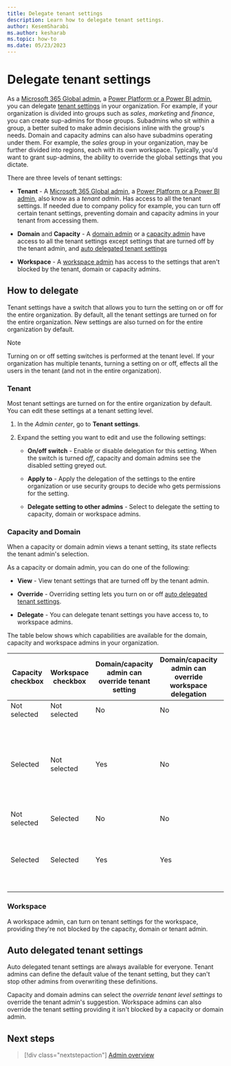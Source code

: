 ```yaml
---
title: Delegate tenant settings
description: Learn how to delegate tenant settings.
author: KesemSharabi
ms.author: kesharab
ms.topic: how-to
ms.date: 05/23/2023
---
```


# Delegate tenant settings

As a [Microsoft 365 Global admin](admin-overview.md#microsoft-365-admin-roles), a [Power Platform or a Power BI admin](admin-overview.md#power-platform-and-power-bi-admin-roles), you can delegate [tenant settings](/power-bi/admin/service-admin-portal-about-tenant-settings) in your organization. For example, if your organization is divided into groups such as *sales*, *marketing* and *finance*, you can create sup-admins for those groups. Subadmins who sit within a group, a better suited to make admin decisions inline with the group's needs. Domain and capacity admins can also have subadmins operating under them. For example, the *sales* group in your organization, may be further divided into regions, each with its own workspace. Typically, you'd want to grant sup-admins, the ability to override the global settings that you dictate.

There are three levels of tenant settings:

* **Tenant** - A [Microsoft 365 Global admin](admin-overview.md#microsoft-365-admin-roles), a [Power Platform or a Power BI admin](admin-overview.md#power-platform-and-power-bi-admin-roles), also know as a *tenant admin*. Has access to all the tenant settings. If needed due to company policy for example, you can turn off certain tenant settings, preventing domain and capacity admins in your tenant from accessing them.

* **Domain** and **Capacity** - A [domain admin](/power-bi/developer/visuals/create-r-based-power-bi-desktop) or a [capacity admin](admin-overview.md#capacity-admin-roles) have access to all the tenant settings except settings that are turned off by the tenant admin, and [auto delegated tenant settings](#auto-delegated-tenant-settings)

* **Workspace** - A [workspace admin](/power-bi/developer/visuals/create-r-based-power-bi-desktop) has access to the settings that aren't blocked by the tenant, domain or capacity admins.

## How to delegate

Tenant settings have a switch that allows you to turn the setting on or off for the entire organization. By default, all the tenant settings are turned on for the entire organization. New settings are also turned on for the entire organization by default.

>[!NOTE]
>Turning on or off setting switches is performed at the tenant level. If your organization has multiple tenants, turning a setting on or off, effects all the users in the tenant (and not in the entire organization).

### Tenant

Most tenant settings are turned on for the entire organization by default. You can edit these settings at a tenant setting level.

1. In the *Admin center*, go to **Tenant settings**.

2. Expand the setting you want to edit and use the following settings:

    * **On/off switch** - Enable or disable delegation for this setting. When the switch is turned *off*, capacity and domain admins see the disabled setting greyed out.

    * **Apply to** - Apply the delegation of the settings to the entire organization or use security groups to decide who gets permissions for the setting.

    * **Delegate setting to other admins** - Select to delegate the setting to capacity, domain or workspace admins.

### Capacity and Domain

When a capacity or domain admin views a tenant setting, its state reflects the tenant admin's selection.

As a capacity or domain admin, you can do one of the following:

* **View** - View tenant settings that are turned off by the tenant admin.

* **Override** - Overriding setting lets you turn on or off [auto delegated tenant settings](#auto-delegated-tenant-settings).

* **Delegate** - You can delegate tenant settings you have access to, to workspace admins.

The table below shows which capabilities are available for the domain, capacity and workspace admins in your organization.

|Capacity checkbox  |Workspace checkbox  |Domain/capacity admin can override tenant setting |Domain/capacity admin can override workspace delegation |Workspace admin can override tenant setting  |
|---------|---------|---------|---------|---|
|Not selected     |Not selected        |No         |No         |No  |
|Selected     |Not selected         |Yes         |No         |No, unless the parent capacity or domain admin overrides the tenants admin's delegation preference  |
|Not selected     |Selected         |No         |No         |Yes  |
|Selected     |Selected         |Yes         |Yes         |Yes, if permitted by the parent capacity or domain admin  |

### Workspace

A workspace admin, can turn on tenant settings for the workspace, providing they're not blocked by the capacity, domain or tenant admin.

## Auto delegated tenant settings

Auto delegated tenant settings are always available for everyone. Tenant admins can define the default value of the tenant setting, but they can't stop other admins from overwriting these definitions.

Capacity and domain admins can select the *override tenant level settings* to override the tenant admin's suggestion. Workspace admins can also override the tenant setting providing it isn't blocked by a capacity or domain admin.

## Next steps

>[!div class="nextstepaction"]
>[Admin overview](admin-overview.md)
